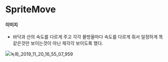 # SpriteMove

#### 이미지
- 바닥과 산의 속도를 다르게 주고 각각 물방울마다 속도를 다르게 줘서 일정하게 똑같은것만 보이는것이 아닌 제각각 보이도록 했다.

![녹화_2019_11_20_16_55_07_959](https://user-images.githubusercontent.com/54255487/69219641-9893d500-0bb6-11ea-9393-94f44d2e1815.gif)

